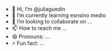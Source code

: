 - 👋 Hi, I’m @juliaguedin
- 🌱 I’m currently learning esnsino medio 
- 💞️ I’m looking to collaborate on ...
- 📫 How to reach me ...
- 😄 Pronouns: ...
- ⚡ Fun fact: ...

<!---
juliaguedin/juliaguedin is a ✨ special ✨ repository because its `README.md` (this file) appears on your GitHub profile.
You can click the Preview link to take a look at your changes.
--->
